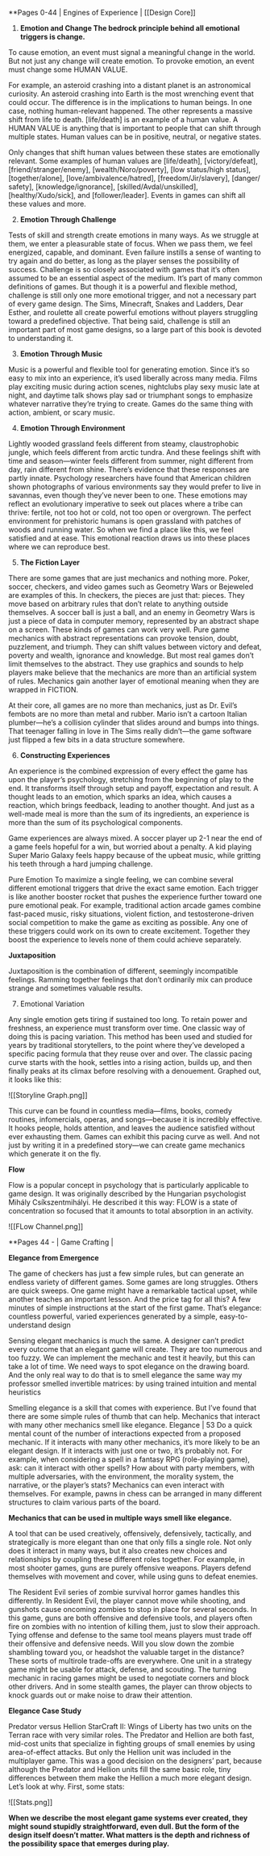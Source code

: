 **Pages 0-44 | Engines of Experience | [[Design Core]]
 

1. **Emotion and Change The bedrock principle behind all emotional triggers is change.** 

To cause emotion, an event must signal a meaningful change in the world. But not just any change will create emotion. To provoke emotion, an event must change some HUMAN VALUE. 

For example, an asteroid crashing into a distant planet is an astronomical curiosity. An asteroid crashing into Earth is the most wrenching event that could occur. The difference is in the implications to human beings. In one case, nothing human-relevant happened. The other represents a massive shift from life to death. [life/death] is an example of a human value. A HUMAN VALUE is anything that is important to people that can shift through multiple states. Human values can be in positive, neutral, or negative states. 

Only changes that shift human values between these states are emotionally relevant. Some examples of human values are [life/death], [victory/defeat], [friend/stranger/enemy], [wealth/Noro/poverty], [low status/high status], [together/alone], [love/ambivalence/hatred], [freedom/Jir/slavery], [danger/ safety], [knowledge/ignorance], [skilled/Avdal/unskilled], [healthy/Xudo/sick], and [follower/leader]. Events in games can shift all these values and more.

2. **Emotion Through Challenge** 

Tests of skill and strength create emotions in many ways. As we struggle at them, we enter a pleasurable state of focus. When we pass them, we feel energized, capable, and dominant. Even failure instills a sense of wanting to try again and do better, as long as the player senses the possibility of success. Challenge is so closely associated with games that it’s often assumed to be an essential aspect of the medium. It’s part of many common definitions of games. But though it is a powerful and flexible method, challenge is still only one more emotional trigger, and not a necessary part of every game design. The Sims, Minecraft, Snakes and Ladders, Dear Esther, and roulette all create powerful emotions without players struggling toward a predefined objective. That being said, challenge is still an important part of most game designs, so a large part of this book is devoted to understanding it.

3. **Emotion Through Music** 

Music is a powerful and flexible tool for generating emotion. Since it’s so easy to mix into an experience, it’s used liberally across many media. Films play exciting music during action scenes, nightclubs play sexy music late at night, and daytime talk shows play sad or triumphant songs to emphasize whatever narrative they’re trying to create. Games do the same thing with action, ambient, or scary music.

4. **Emotion Through Environment** 

Lightly wooded grassland feels different from steamy, claustrophobic jungle, which feels different from arctic tundra. And these feelings shift with time and season—winter feels different from summer, night different from day, rain different from shine. There’s evidence that these responses are partly innate. Psychology researchers have found that American children shown photographs of various environments say they would prefer to live in savannas, even though they’ve never been to one. These emotions may reflect an evolutionary imperative to seek out places where a tribe can thrive: fertile, not too hot or cold, not too open or overgrown. The perfect environment for prehistoric humans is open grassland with patches of woods and running water. So when we find a place like this, we feel satisfied and at ease. This emotional reaction draws us into these places where we can reproduce best.

5. **The Fiction Layer** 

There are some games that are just mechanics and nothing more. Poker, soccer, checkers, and video games such as Geometry Wars or Bejeweled are examples of this. In checkers, the pieces are just that: pieces. They move based on arbitrary rules that don’t relate to anything outside themselves. A soccer ball is just a ball, and an enemy in Geometry Wars is just a piece of data in computer memory, represented by an abstract shape on a screen. These kinds of games can work very well. Pure game mechanics with abstract representations can provoke tension, doubt, puzzlement, and triumph. They can shift values between victory and defeat, poverty and wealth, ignorance and knowledge. But most real games don’t limit themselves to the abstract. They use graphics and sounds to help players make believe that the mechanics are more than an artificial system of rules. Mechanics gain another layer of emotional meaning when they are wrapped in FICTION.

At their core, all games are no more than mechanics, just as Dr. Evil’s fembots are no more than metal and rubber. Mario isn’t a cartoon Italian plumber—he’s a collision cylinder that slides around and bumps into things. That teenager falling in love in The Sims really didn’t—the game software just flipped a few bits in a data structure somewhere.

6. **Constructing Experiences**

An experience is the combined expression of every effect the game has upon the player’s psychology, stretching from the beginning of play to the end. It transforms itself through setup and payoff, expectation and result. A thought leads to an emotion, which sparks an idea, which causes a reaction, which brings feedback, leading to another thought. And just as a well-made meal is more than the sum of its ingredients, an experience is more than the sum of its psychological components. 

Game experiences are always mixed. A soccer player up 2-1 near the end of a game feels hopeful for a win, but worried about a penalty. A kid playing Super Mario Galaxy feels happy because of the upbeat music, while gritting his teeth through a hard jumping challenge.

Pure Emotion To maximize a single feeling, we can combine several different emotional triggers that drive the exact same emotion. Each trigger is like another booster rocket that pushes the experience further toward one pure emotional peak. For example, traditional action arcade games combine fast-paced music, risky situations, violent fiction, and testosterone-driven social competition to make the game as exciting as possible. Any one of these triggers could work on its own to create excitement. Together they boost the experience to levels none of them could achieve separately.

**Juxtaposition**

Juxtaposition is the combination of different, seemingly incompatible feelings. Ramming together feelings that don’t ordinarily mix can produce strange and sometimes valuable results. 

7. Emotional Variation 

Any single emotion gets tiring if sustained too long. To retain power and freshness, an experience must transform over time. One classic way of doing this is pacing variation. This method has been used and studied for years by traditional storytellers, to the point where they’ve developed a specific pacing formula that they reuse over and over. The classic pacing curve starts with the hook, settles into a rising action, builds up, and then finally peaks at its climax before resolving with a denouement. Graphed out, it looks like this: 

![[Storyline Graph.png]]

This curve can be found in countless media—films, books, comedy routines, infomercials, operas, and songs—because it is incredibly effective. It hooks people, holds attention, and leaves the audience satisfied without ever exhausting them. Games can exhibit this pacing curve as well. And not just by writing it in a predefined story—we can create game mechanics which generate it on the fly.

**Flow** 

Flow is a popular concept in psychology that is particularly applicable to game design. It was originally described by the Hungarian psychologist Mihály Csíkszentmihályi. He described it this way: FLOW is a state of concentration so focused that it amounts to total absorption in an activity.

![[FLow Channel.png]]




**Pages 44 -  | Game Crafting |

**Elegance from Emergence** 

The game of checkers has just a few simple rules, but can generate an endless variety of different games. Some games are long struggles. Others are quick sweeps. One game might have a remarkable tactical upset, while another teaches an important lesson. And the price tag for all this? A few minutes of simple instructions at the start of the first game. That’s elegance: countless powerful, varied experiences generated by a simple, easy-to-understand design

Sensing elegant mechanics is much the same. A designer can’t predict every outcome that an elegant game will create. They are too numerous and too fuzzy. We can implement the mechanic and test it heavily, but this can take a lot of time. We need ways to spot elegance on the drawing board. And the only real way to do that is to smell elegance the same way my professor smelled invertible matrices: by using trained intuition and mental heuristics

Smelling elegance is a skill that comes with experience. But I’ve found that there are some simple rules of thumb that can help. Mechanics that interact with many other mechanics smell like elegance. Elegance | 53 Do a quick mental count of the number of interactions expected from a proposed mechanic. If it interacts with many other mechanics, it’s more likely to be an elegant design. If it interacts with just one or two, it’s probably not. For example, when considering a spell in a fantasy RPG (role-playing game), ask: can it interact with other spells? How about with party members, with multiple adversaries, with the environment, the morality system, the narrative, or the player’s stats? Mechanics can even interact with themselves. For example, pawns in chess can be arranged in many different structures to claim various parts of the board.

**Mechanics that can be used in multiple ways smell like elegance.**

A tool that can be used creatively, offensively, defensively, tactically, and strategically is more elegant than one that only fills a single role. Not only does it interact in many ways, but it also creates new choices and relationships by coupling these different roles together. For example, in most shooter games, guns are purely offensive weapons. Players defend themselves with movement and cover, while using guns to defeat enemies. 

The Resident Evil series of zombie survival horror games handles this differently. In Resident Evil, the player cannot move while shooting, and gunshots cause oncoming zombies to stop in place for several seconds. In this game, guns are both offensive and defensive tools, and players often fire on zombies with no intention of killing them, just to slow their approach. Tying offense and defense to the same tool means players must trade off their offensive and defensive needs. Will you slow down the zombie shambling toward you, or headshot the valuable target in the distance? These sorts of multirole trade-offs are everywhere. One unit in a strategy game might be usable for attack, defense, and scouting. The turning mechanic in racing games might be used to negotiate corners and block other drivers. And in some stealth games, the player can throw objects to knock guards out or make noise to draw their attention.

**Elegance Case Study**

Predator versus Hellion StarCraft II: Wings of Liberty has two units on the Terran race with very similar roles. The Predator and Hellion are both fast, mid-cost units that specialize in fighting groups of small enemies by using area-of-effect attacks. But only the Hellion unit was included in the multiplayer game. This was a good decision on the designers’ part, because although the Predator and Hellion units fill the same basic role, tiny differences between them make the Hellion a much more elegant design. Let’s look at why. First, some stats:

![[Stats.png]]

**When we describe the most elegant game systems ever created, they might sound stupidly straightforward, even dull. But the form of the design itself doesn’t matter. What matters is the depth and richness of the possibility space that emerges during play.**

